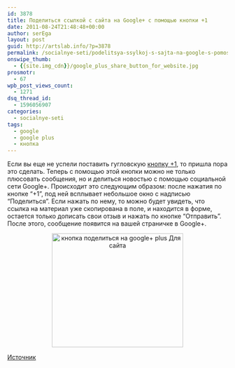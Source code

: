 ```yaml
---
id: 3878
title: Поделиться ссылкой с сайта на Google+ с помощью кнопки +1
date: 2011-08-24T21:48:48+00:00
author: serEga
layout: post
guid: http://artslab.info/?p=3878
permalink: /socialnye-seti/podelitsya-ssylkoj-s-sajta-na-google-s-pomoshhyu-knopki-1/
onswipe_thumb:
  - {{site.img_cdn}}/google_plus_share_button_for_website.jpg
prosmotr:
  - 67
wpb_post_views_count:
  - 1271
dsq_thread_id:
  - 1596056907
categories:
  - socialnye-seti
tags:
  - google
  - google plus
  - кнопка
---
```

Если вы еще не успели поставить гугловскую [кнопку +1](http://artslab.info/news/u-google-poyavilas-svoya-knopka-like-it-1/), то пришла пора это сделать. Теперь с помощью этой кнопки можно не только плюсовать сообщения, но и делиться новостью с помощью социальной сети Google+. Происходит это следующим образом: после нажатия по кнопке &#8220;+1&#8221;, под ней всплывает небольшое окно с надписью &#8220;Поделиться&#8221;. Если нажать по нему, то можно будет увидеть, что ссылка на материал уже скопирована в поле, и находится в форме, остается только дописать свои отзыв и нажать по кнопке &#8220;Отправить&#8221;. После этого, сообщение появится на вашей страничке в Google+.

<center>
  <a href="{{site.img_cdn}}/google_plus_share_button_for_website.jpg"><img src="{{site.img_cdn}}/google_plus_share_button_for_website-300x260.jpg" alt="кнопка поделиться на google+ plus Для сайта" title="google_plus_share_button_for_website" width="300" height="260" class="alignnone size-medium wp-image-3879" /></a>
</center>



[Источник](http://gplusblog.ru/knopka-1-priobrela-funkciyu-rassharivaniya-kontenta-s-sajta-na-google-1-share-button/)